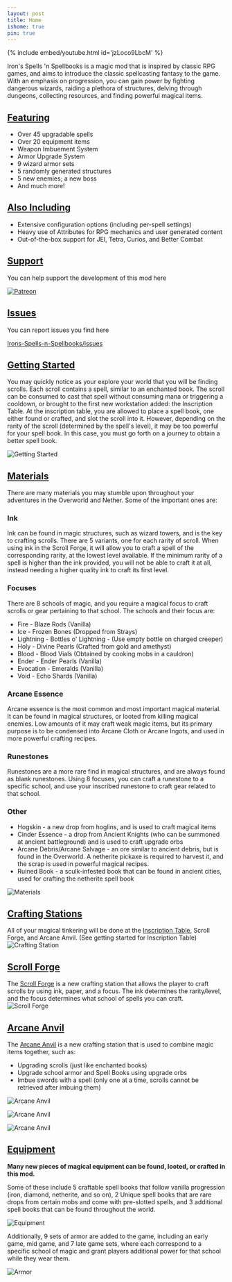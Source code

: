 ```yaml
---
layout: post
title: Home
ishome: true
pin: true
---
```


{% include embed/youtube.html id='jzLoco9LbcM' %}

Iron's Spells 'n Spellbooks is a magic mod that is inspired by classic RPG games, and aims to introduce the classic spellcasting fantasy to the game. With an emphasis on progression, you can gain power by fighting dangerous wizards, raiding a plethora of structures, delving through dungeons, collecting resources, and finding powerful magical items.

## <u>Featuring</u>
- Over 45 upgradable spells
- Over 20 equipment items
- Weapon Imbuement System
- Armor Upgrade System
- 9 wizard armor sets
- 5 randomly generated structures
- 5 new enemies; a new boss
- And much more!

## <u>Also Including</u>
- Extensive configuration options (including per-spell settings)
- Heavy use of Attributes for RPG mechanics and user generated content
- Out-of-the-box support for JEI, Tetra, Curios, and Better Combat

## <u>Support</u>
You can help support the development of this mod here

<a href="https://www.patreon.com/Iron431">![Patreon](/img/patreon.png)</a>

## <u>Issues</u>
You can report issues you find here

<a href="https://github.com/iron431/Irons-Spells-n-Spellbooks/issues" target="_blank">Irons-Spells-n-Spellbooks/issues</a>

## <u>Getting Started</u>
You may quickly notice as your explore your world that you will be finding scrolls. Each scroll contains a spell, similar to an enchanted book. The scroll can be consumed to cast that spell without consuming mana or triggering a cooldown, or brought to the first new workstation added: the Inscription Table. At the inscription table, you are allowed to place a spell book, one either found or crafted, and slot the scroll into it. However, depending on the rarity of the scroll (determined by the spell's level), it may be too powerful for your spell book. In this case, you must go forth on a journey to obtain a better spell book.

![Getting Started](/img/getting_started.png)


## <u>Materials</u>
There are many materials you may stumble upon throughout your adventures in the Overworld and Nether. Some of the important ones are:

### Ink
Ink can be found in magic structures, such as wizard towers, and is the key to crafting scrolls. There are 5 variants, one for each rarity of scroll. When using ink in the Scroll Forge, it will allow you to craft a spell of the corresponding rarity, at the lowest level available. If the minimum rarity of a spell is higher than the ink provided, you will not be able to craft it at all, instead needing a higher quality ink to craft its first level.

### Focuses
There are 8 schools of magic, and you require a magical focus to craft scrolls or gear pertaining to that school. The schools and their focus are:
- Fire - Blaze Rods (Vanilla)
- Ice - Frozen Bones (Dropped from Strays)
- Lightning - Bottles o' Lightning - (Use empty bottle on charged creeper)
- Holy - Divine Pearls (Crafted from gold and amethyst)
- Blood - Blood Vials (Obtained by cooking mobs in a cauldron)
- Ender - Ender Pearls (Vanilla)
- Evocation - Emeralds (Vanilla)
- Void - Echo Shards (Vanilla)

### Arcane Essence
Arcane essence is the most common and most important magical material. It can be found in magical structures, or looted from killing magical enemies. Low amounts of it may craft weak magic items, but its primary purpose is to be condensed into Arcane Cloth or Arcane Ingots, and used in more powerful crafting recipes.

### Runestones
Runestones are a more rare find in magical structures, and are always found as blank runestones. Using 8 focuses, you can craft a runestone to a specific school, and use your inscribed runestone to craft gear related to that school.

### Other
- Hogskin - a new drop from hoglins, and is used to craft magical items
- Cinder Essence - a drop from Ancient Knights (who can be summoned at ancient battleground) and is used to craft upgrade orbs
- Arcane Debris/Arcane Salvage - an ore similar to ancient debris, but is found in the Overworld. A netherite pickaxe is required to harvest it, and the scrap is used in powerful magical recipes.
- Ruined Book - a sculk-infested book that can be found in ancient cities, used for crafting the netherite spell book

![Materials](/img/materials.png)

## <u>Crafting Stations</u>
All of your magical tinkering will be done at the <a href="./blocks/#irons_spellbooks:inscription_table">Inscription Table</a>, Scroll Forge, and Arcane Anvil. (See getting started for Inscription Table)
![Crafting Station](/img/crafting_station.png)

## <u>Scroll Forge</u>
The <a href="./blocks/#irons_spellbooks:scroll_forge">Scroll Forge</a> is a new crafting station that allows the player to craft scrolls by using ink, paper, and a focus. The ink determines the rarity/level, and the focus determines what school of spells you can craft.
![Scroll Forge](/img/scroll_forge.png)

## <u>Arcane Anvil</u>
The <a href="./blocks/#irons_spellbooks:arcane_anvil">Arcane Anvil</a> is a new crafting station that is used to combine magic items together, such as:
- Upgrading scrolls (just like enchanted books)
- Upgrade school armor and Spell Books using upgrade orbs
- Imbue swords with a spell (only one at a time, scrolls cannot be retrieved after imbuing them)

![Arcane Anvil](/img/arcane_anvil.png)

![Arcane Anvil](/img/arcane_anvil2.png)
 
![Arcane Anvil](/img/arcane_anvil3.png)

## <u>Equipment</u>
**Many new pieces of magical equipment can be found, looted, or crafted in this mod.**

Some of these include 5 craftable spell books that follow vanilla progression (iron, diamond, netherite, and so on), 2 Unique spell books that are rare drops from certain mobs and come with pre-slotted spells, and 3 additional spell books that can be found throughout the world.

![Equipment](/img/equipment.png)

Additionally, 9 sets of armor are added to the game, including an early game, mid game, and 7 late game sets, where each correspond to a specific school of magic and grant players additional power for that school while they wear them.

![Armor](/img/armor.png)
